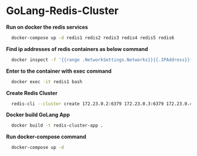 # GoLang-Redis-Cluster

**Run on docker the redis services**
```bash
  docker-compose up -d redis1 redis2 redis3 redis4 redis5 redis6
```

**Find ip addresses of redis containers as below command**
```bash
  docker inspect -f '{{range .NetworkSettings.Networks}}{{.IPAddress}}{{end}}' redis1 // => 172.23.0.2
```

**Enter to the container with exec command**
```bash
  docker exec -it redis1 bash
```

**Create Redis Cluster**
```bash
  redis-cli --cluster create 172.23.0.2:6379 172.23.0.3:6379 172.23.0.4:6379 172.23.0.5:6379 172.23.0.6:6379 172.23.0.7:6379 --cluster-replicas 1
```

**Docker build GoLang App**
```bash
  docker build -t redis-cluster-app .
```

**Run docker-compose command**
```bash
  docker-compose up -d
```
